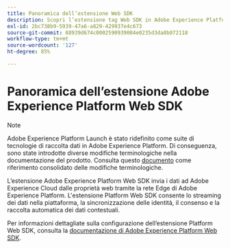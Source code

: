 ```yaml
---
title: Panoramica dell’estensione Web SDK
description: Scopri l’estensione tag Web SDK in Adobe Experience Platform.
exl-id: 2bc738b9-5939-47a6-a829-429937e4c673
source-git-commit: 88939d674c0002590939004e0235d3da8b072118
workflow-type: tm+mt
source-wordcount: '127'
ht-degree: 85%

---
```


# Panoramica dell’estensione Adobe Experience Platform Web SDK

>[!NOTE]
>
>Adobe Experience Platform Launch è stato ridefinito come suite di tecnologie di raccolta dati in Adobe Experience Platform. Di conseguenza, sono state introdotte diverse modifiche terminologiche nella documentazione del prodotto. Consulta questo [documento](../../../term-updates.md) come riferimento consolidato delle modifiche terminologiche.

L’estensione Adobe Experience Platform Web SDK invia i dati ad Adobe Experience Cloud dalle proprietà web tramite la rete Edge di Adobe Experience Platform. L&#39;estensione Platform Web SDK consente lo streaming dei dati nella piattaforma, la sincronizzazione delle identità, il consenso e la raccolta automatica dei dati contestuali.

Per informazioni dettagliate sulla configurazione dell’estensione Platform Web SDK, consulta la [documentazione di Adobe Experience Platform Web SDK](../../../../edge/extension/web-sdk-extension-configuration.md).
